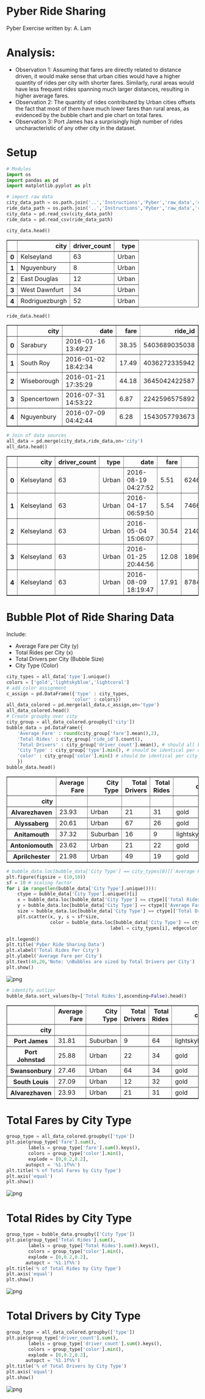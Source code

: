 
# Pyber Ride Sharing
Pyber Exercise
written by: A. Lam

# Analysis:
- Observation 1: Assuming that fares are directly related to distance driven, it would make sense that urban cities would have a higher quantity of rides per city with shorter fares. Similarly, rural areas would have less frequent rides spanning much larger distances, resulting in higher average fares.
- Observation 2: The quantity of rides contributed by Urban cities offsets the fact that most of them have much lower fares than rural areas, as evidenced by the bubble chart and pie chart on total fares.
- Observation 3: Port James has a surprisingly high number of rides uncharacteristic of any other city in the dataset.

# Setup


```python
# Modules
import os
import pandas as pd
import matplotlib.pyplot as plt
```


```python
# import raw data
city_data_path = os.path.join('..','Instructions','Pyber','raw_data','city_data.csv')
ride_data_path = os.path.join('..','Instructions','Pyber','raw_data','ride_data.csv')
city_data = pd.read_csv(city_data_path)
ride_data = pd.read_csv(ride_data_path)
```


```python
city_data.head()
```




<div>
<style scoped>
    .dataframe tbody tr th:only-of-type {
        vertical-align: middle;
    }

    .dataframe tbody tr th {
        vertical-align: top;
    }

    .dataframe thead th {
        text-align: right;
    }
</style>
<table border="1" class="dataframe">
  <thead>
    <tr style="text-align: right;">
      <th></th>
      <th>city</th>
      <th>driver_count</th>
      <th>type</th>
    </tr>
  </thead>
  <tbody>
    <tr>
      <th>0</th>
      <td>Kelseyland</td>
      <td>63</td>
      <td>Urban</td>
    </tr>
    <tr>
      <th>1</th>
      <td>Nguyenbury</td>
      <td>8</td>
      <td>Urban</td>
    </tr>
    <tr>
      <th>2</th>
      <td>East Douglas</td>
      <td>12</td>
      <td>Urban</td>
    </tr>
    <tr>
      <th>3</th>
      <td>West Dawnfurt</td>
      <td>34</td>
      <td>Urban</td>
    </tr>
    <tr>
      <th>4</th>
      <td>Rodriguezburgh</td>
      <td>52</td>
      <td>Urban</td>
    </tr>
  </tbody>
</table>
</div>




```python
ride_data.head()
```




<div>
<style scoped>
    .dataframe tbody tr th:only-of-type {
        vertical-align: middle;
    }

    .dataframe tbody tr th {
        vertical-align: top;
    }

    .dataframe thead th {
        text-align: right;
    }
</style>
<table border="1" class="dataframe">
  <thead>
    <tr style="text-align: right;">
      <th></th>
      <th>city</th>
      <th>date</th>
      <th>fare</th>
      <th>ride_id</th>
    </tr>
  </thead>
  <tbody>
    <tr>
      <th>0</th>
      <td>Sarabury</td>
      <td>2016-01-16 13:49:27</td>
      <td>38.35</td>
      <td>5403689035038</td>
    </tr>
    <tr>
      <th>1</th>
      <td>South Roy</td>
      <td>2016-01-02 18:42:34</td>
      <td>17.49</td>
      <td>4036272335942</td>
    </tr>
    <tr>
      <th>2</th>
      <td>Wiseborough</td>
      <td>2016-01-21 17:35:29</td>
      <td>44.18</td>
      <td>3645042422587</td>
    </tr>
    <tr>
      <th>3</th>
      <td>Spencertown</td>
      <td>2016-07-31 14:53:22</td>
      <td>6.87</td>
      <td>2242596575892</td>
    </tr>
    <tr>
      <th>4</th>
      <td>Nguyenbury</td>
      <td>2016-07-09 04:42:44</td>
      <td>6.28</td>
      <td>1543057793673</td>
    </tr>
  </tbody>
</table>
</div>




```python
# Join of data sources
all_data = pd.merge(city_data,ride_data,on='city')
all_data.head()
```




<div>
<style scoped>
    .dataframe tbody tr th:only-of-type {
        vertical-align: middle;
    }

    .dataframe tbody tr th {
        vertical-align: top;
    }

    .dataframe thead th {
        text-align: right;
    }
</style>
<table border="1" class="dataframe">
  <thead>
    <tr style="text-align: right;">
      <th></th>
      <th>city</th>
      <th>driver_count</th>
      <th>type</th>
      <th>date</th>
      <th>fare</th>
      <th>ride_id</th>
    </tr>
  </thead>
  <tbody>
    <tr>
      <th>0</th>
      <td>Kelseyland</td>
      <td>63</td>
      <td>Urban</td>
      <td>2016-08-19 04:27:52</td>
      <td>5.51</td>
      <td>6246006544795</td>
    </tr>
    <tr>
      <th>1</th>
      <td>Kelseyland</td>
      <td>63</td>
      <td>Urban</td>
      <td>2016-04-17 06:59:50</td>
      <td>5.54</td>
      <td>7466473222333</td>
    </tr>
    <tr>
      <th>2</th>
      <td>Kelseyland</td>
      <td>63</td>
      <td>Urban</td>
      <td>2016-05-04 15:06:07</td>
      <td>30.54</td>
      <td>2140501382736</td>
    </tr>
    <tr>
      <th>3</th>
      <td>Kelseyland</td>
      <td>63</td>
      <td>Urban</td>
      <td>2016-01-25 20:44:56</td>
      <td>12.08</td>
      <td>1896987891309</td>
    </tr>
    <tr>
      <th>4</th>
      <td>Kelseyland</td>
      <td>63</td>
      <td>Urban</td>
      <td>2016-08-09 18:19:47</td>
      <td>17.91</td>
      <td>8784212854829</td>
    </tr>
  </tbody>
</table>
</div>



# Bubble Plot of Ride Sharing Data
Include:
- Average Fare per City (y)
- Total Rides per City (x)
- Total Drivers per City (Bubble Size)
- City Type (Color)


```python
city_types = all_data['type'].unique()
colors = ['gold','lightskyblue','lightcoral']
# add color assignment
c_assign = pd.DataFrame({'type' : city_types,
                        'color' : colors})
all_data_colored = pd.merge(all_data,c_assign,on='type')
all_data_colored.head()
# Create groupby over city
city_group = all_data_colored.groupby(['city'])
bubble_data = pd.DataFrame({
    'Average Fare' : round(city_group['fare'].mean(),2),
    'Total Rides' : city_group['ride_id'].count(),
    'Total Drivers' : city_group['driver_count'].mean(), # should all be the same value per city
    'City Type' : city_group['type'].min(), # should be identical per city
    'color' : city_group['color'].min() # should be identical per city
    })
bubble_data.head()
```




<div>
<style scoped>
    .dataframe tbody tr th:only-of-type {
        vertical-align: middle;
    }

    .dataframe tbody tr th {
        vertical-align: top;
    }

    .dataframe thead th {
        text-align: right;
    }
</style>
<table border="1" class="dataframe">
  <thead>
    <tr style="text-align: right;">
      <th></th>
      <th>Average Fare</th>
      <th>City Type</th>
      <th>Total Drivers</th>
      <th>Total Rides</th>
      <th>color</th>
    </tr>
    <tr>
      <th>city</th>
      <th></th>
      <th></th>
      <th></th>
      <th></th>
      <th></th>
    </tr>
  </thead>
  <tbody>
    <tr>
      <th>Alvarezhaven</th>
      <td>23.93</td>
      <td>Urban</td>
      <td>21</td>
      <td>31</td>
      <td>gold</td>
    </tr>
    <tr>
      <th>Alyssaberg</th>
      <td>20.61</td>
      <td>Urban</td>
      <td>67</td>
      <td>26</td>
      <td>gold</td>
    </tr>
    <tr>
      <th>Anitamouth</th>
      <td>37.32</td>
      <td>Suburban</td>
      <td>16</td>
      <td>9</td>
      <td>lightskyblue</td>
    </tr>
    <tr>
      <th>Antoniomouth</th>
      <td>23.62</td>
      <td>Urban</td>
      <td>21</td>
      <td>22</td>
      <td>gold</td>
    </tr>
    <tr>
      <th>Aprilchester</th>
      <td>21.98</td>
      <td>Urban</td>
      <td>49</td>
      <td>19</td>
      <td>gold</td>
    </tr>
  </tbody>
</table>
</div>




```python
# bubble_data.loc[bubble_data['City Type'] == city_types[0]]['Average Fare']
plt.figure(figsize = (10,10))
sf = 10 # scaling factor
for i in range(len(bubble_data['City Type'].unique())):
    ctype = bubble_data['City Type'].unique()[i]
    x = bubble_data.loc[bubble_data['City Type'] == ctype]['Total Rides']
    y = bubble_data.loc[bubble_data['City Type'] == ctype]['Average Fare']
    size = bubble_data.loc[bubble_data['City Type'] == ctype]['Total Drivers']
    plt.scatter(x, y, s = sf*size, 
                color = bubble_data.loc[bubble_data['City Type'] == ctype]['color'], 
                                      label = city_types[i], edgecolor = 'k')

plt.legend()
plt.title('Pyber Ride Sharing Data')
plt.xlabel('Total Rides Per City')
plt.ylabel('Average Fare per City')
plt.text(40,20,'Note: \nBubbles are sized by Total Drivers per City')
plt.show()
```


![png](Pyber_avl_files/Pyber_avl_10_0.png)



```python
# identify outlier
bubble_data.sort_values(by=['Total Rides'],ascending=False).head()
```




<div>
<style scoped>
    .dataframe tbody tr th:only-of-type {
        vertical-align: middle;
    }

    .dataframe tbody tr th {
        vertical-align: top;
    }

    .dataframe thead th {
        text-align: right;
    }
</style>
<table border="1" class="dataframe">
  <thead>
    <tr style="text-align: right;">
      <th></th>
      <th>Average Fare</th>
      <th>City Type</th>
      <th>Total Drivers</th>
      <th>Total Rides</th>
      <th>color</th>
    </tr>
    <tr>
      <th>city</th>
      <th></th>
      <th></th>
      <th></th>
      <th></th>
      <th></th>
    </tr>
  </thead>
  <tbody>
    <tr>
      <th>Port James</th>
      <td>31.81</td>
      <td>Suburban</td>
      <td>9</td>
      <td>64</td>
      <td>lightskyblue</td>
    </tr>
    <tr>
      <th>Port Johnstad</th>
      <td>25.88</td>
      <td>Urban</td>
      <td>22</td>
      <td>34</td>
      <td>gold</td>
    </tr>
    <tr>
      <th>Swansonbury</th>
      <td>27.46</td>
      <td>Urban</td>
      <td>64</td>
      <td>34</td>
      <td>gold</td>
    </tr>
    <tr>
      <th>South Louis</th>
      <td>27.09</td>
      <td>Urban</td>
      <td>12</td>
      <td>32</td>
      <td>gold</td>
    </tr>
    <tr>
      <th>Alvarezhaven</th>
      <td>23.93</td>
      <td>Urban</td>
      <td>21</td>
      <td>31</td>
      <td>gold</td>
    </tr>
  </tbody>
</table>
</div>



# Total Fares by City Type


```python
group_type = all_data_colored.groupby(['type'])
plt.pie(group_type['fare'].sum(),
        labels = group_type['fare'].sum().keys(), 
        colors = group_type['color'].min(), 
        explode = [0,0.2,0.2],
       autopct = '%1.1f%%')
plt.title('% of Total Fares by City Type')
plt.axis('equal')
plt.show()
```


![png](Pyber_avl_files/Pyber_avl_13_0.png)


# Total Rides by City Type


```python
group_type = bubble_data.groupby(['City Type'])
plt.pie(group_type['Total Rides'].sum(),
        labels = group_type['Total Rides'].sum().keys(), 
        colors = group_type['color'].min(), 
        explode = [0,0.2,0.2],
       autopct = '%1.1f%%')
plt.title('% of Total Rides by City Type')
plt.axis('equal')
plt.show()
```


![png](Pyber_avl_files/Pyber_avl_15_0.png)


# Total Drivers by City Type


```python
group_type = all_data_colored.groupby(['type'])
plt.pie(group_type['driver_count'].sum(),
        labels = group_type['driver_count'].sum().keys(), 
        colors = group_type['color'].min(), 
        explode = [0,0.2,0.2],
       autopct = '%1.1f%%')
plt.title('% of Total Drivers by City Type')
plt.axis('equal')
plt.show()
```


![png](Pyber_avl_files/Pyber_avl_17_0.png)

